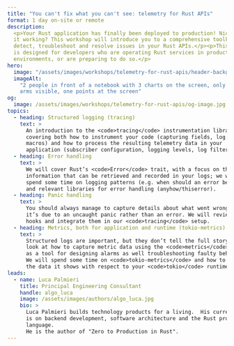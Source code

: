 ```yaml
---
title: "You can't fix what you can't see: telemetry for Rust APIs"
format: 1 day on-site or remote
description:
  <p>Your Rust application has finally been deployed to production! Nice! But is
  it working? This workshop will introduce you to a comprehensive toolkit to
  detect, troubleshoot and resolve issues in your Rust APIs.</p><p>This workshop
  is designed for developers who are operating Rust services in production-like
  environments, or are preparing to do so.</p>
hero:
  image: "/assets/images/workshops/telemetry-for-rust-apis/header-background.jpg"
  imageAlt:
    "2 people in front of a notebook with 3 charts on the screen, only their
    arms visible, one points at the screen"
og:
  image: /assets/images/workshops/telemetry-for-rust-apis/og-image.jpg
topics:
  - heading: Structured logging (tracing)
    text: >
      An introduction to the <code>tracing</code> instrumentation library,
      covering both how to instrument your code (capturing fields, log levels,
      macros) and how to process the resulting telemetry data in your
      application (subscriber configuration, logging levels, log filtering).
  - heading: Error handling
    text: >
      We will cover Rust’s <code>Error</code> trait, with a focus on the
      information that can be retrieved and recorded in your logs; we will also
      spend some time on logging patterns (e.g. when should an error be logged?)
      and relevant libraries for error handling (anyhow/thiserror).
  - heading: Panic handling
    text: >
      You should always manage to capture details about what went wrong, even if
      it’s due to an uncaught panic rather than an error. We will review panic
      hooks and integrate them in our <code>tracing</code> setup.
  - heading: Metrics, both for application and runtime (tokio-metrics)
    text: >
      Structured logs are important, but they don’t tell the full story. We will
      look at how to capture metric data using the <code>metrics</code> library,
      as a tool for designing alarms as well troubleshooting faulty behaviour.
      We will spend some time on <code>tokio-metrics</code> and how to interpret
      the data it shows with respect to your <code>tokio</code> runtime usage.
leads:
  - name: Luca Palmieri
    title: Principal Engineering Consultant
    handle: algo_luca
    image: /assets/images/authors/algo_luca.jpg
    bio: >
      Luca Palmieri builds technology products for a living.  His current focus
      is on backend development, software architecture and the Rust programming
      language.  
      He is the author of "Zero to Production in Rust".
---
```


<!--break-->
